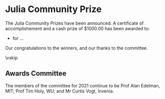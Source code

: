 # Julia Community Prize

The Julia Community Prizes have been announced. A certificate of accomplishement and a cash prize of \$1000.00 has been awarded to:

* for ...

Our congratulations to the winners, and our thanks to the committee.

\vskip

## Awards Committee

The members of the committee for 2021 continue to be Prof Alan Edelman, MIT; Prof Tim Holy, WU; and Mr Curtis Vogt, Invenia.
